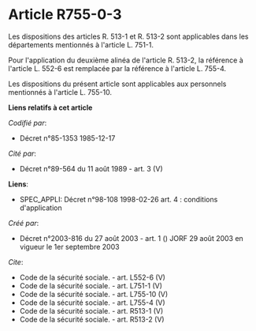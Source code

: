 # Article R755-0-3

Les dispositions des articles R. 513-1 et R. 513-2 sont applicables dans les départements mentionnés à l'article L. 751-1. 

Pour l'application du deuxième alinéa de l'article R. 513-2, la référence à l'article L. 552-6 est remplacée par la référence
à l'article L. 755-4. 

Les dispositions du présent article sont applicables aux personnels mentionnés à l'article L. 755-10.

**Liens relatifs à cet article**

_Codifié par_:

  - Décret n°85-1353 1985-12-17

_Cité par_:

  - Décret n°89-564 du 11 août 1989 - art. 3 (V)

**Liens**:

  - SPEC_APPLI: Décret n°98-108 1998-02-26 art. 4 : conditions d'application

_Créé par_:

  - Décret n°2003-816 du 27 août 2003 - art. 1 () JORF 29 août 2003 en vigueur le 1er septembre 2003

_Cite_:

  - Code de la sécurité sociale. - art. L552-6 (V)
  - Code de la sécurité sociale. - art. L751-1 (V)
  - Code de la sécurité sociale. - art. L755-10 (V)
  - Code de la sécurité sociale. - art. L755-4 (V)
  - Code de la sécurité sociale. - art. R513-1 (V)
  - Code de la sécurité sociale. - art. R513-2 (V)
